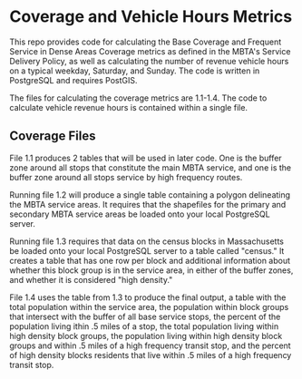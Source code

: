 # Coverage and Vehicle Hours Metrics
This repo provides code for calculating the Base Coverage and Frequent Service in Dense Areas Coverage metrics as defined in the MBTA's Service Delivery Policy, as well as calculating the number of revenue vehicle hours on a typical weekday, Saturday, and Sunday. The code is written in PostgreSQL and requires PostGIS. 

The files for calculating the coverage metrics are 1.1-1.4. The code to calculate vehicle revenue hours is contained within a single file.

## Coverage Files
File 1.1 produces 2 tables that will be used in later code. One is the buffer zone around all stops that constitute the main MBTA service, and one is the buffer zone around all stops service by high frequency routes.

Running file 1.2 will produce a single table containing a polygon delineating the MBTA service areas. It requires that the shapefiles for the primary and secondary MBTA service areas be loaded onto your local PostgreSQL server.

Running file 1.3 requires that data on the census blocks in Massachusetts be loaded onto your local PostgreSQL server to a table called "census." It creates a table that has one row per block and additional information about whether this block group is in the service area, in either of the buffer zones, and whether it is considered "high density."

File 1.4 uses the table from 1.3 to produce the final output, a table with the total population within the service area, the population within block groups that intersect with the buffer of all base service stops, the percent of the population living ithin .5 miles of a stop, the total population living within high density block groups, the population living within high density block groups and within .5 miles of a high frequency transit stop, and the percent of high density blocks residents that live within .5 miles of a high frequency transit stop. 
